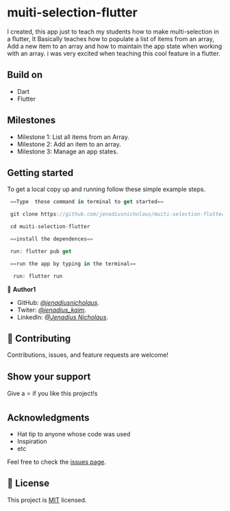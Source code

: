 
# muiti-selection-flutter

I created, this app just to teach my students how to make multi-selection in a flutter, It Basically teaches how to populate a list of items from an array, Add a new item to an array and how to maintain the app state when working with an array. i was very excited when teaching this cool feature in a flutter.

## Build on

- Dart
- Flutter

## Milestones

- Milestone 1: List all items from an Array.
- Milestone 2: Add an item to an array.
- Milestone 3: Manage an app  states.

## Getting started

To get a local copy up and running follow these simple example steps.

```dart
 ==Type  these command in terminal to get started== 

 git clone https://github.com/jenadiusnicholaus/muiti-selection-flutter.git

 cd muiti-selection-flutter

 ==install the dependences==

 run: flutter pub get

 ==run the app by typing in the terminal==

  run: flutter run

```

<!-- ## Screenshot of the project

<img width="1268" alt="Screen Shot 2022-04-14 at 20 05 47" src="./src/leaderBoard.png"> -->

👤 **Author1**

- GitHub: *[@jenadiusnicholaus](https://github.com/jenadiusnicholaus/)*.
- Twiter: *[@jenadius_kaim](https://twitter.com/jenadius_kaim)*.
- LinkedIn: *[@Jenadius Nicholaus](https://www.linkedin.com/in/jenadius-nicholaus-73126819b/)*.

## 🤝 Contributing

Contributions, issues, and feature requests are welcome!

## Show your support

Give a ⭐️ if you like this project!s

## Acknowledgments

- Hat tip to anyone whose code was used
- Inspiration
- etc

Feel free to check the [issues page](../../issues/).

## 📝 License

This project is [MIT](./MIT.md) licensed.
